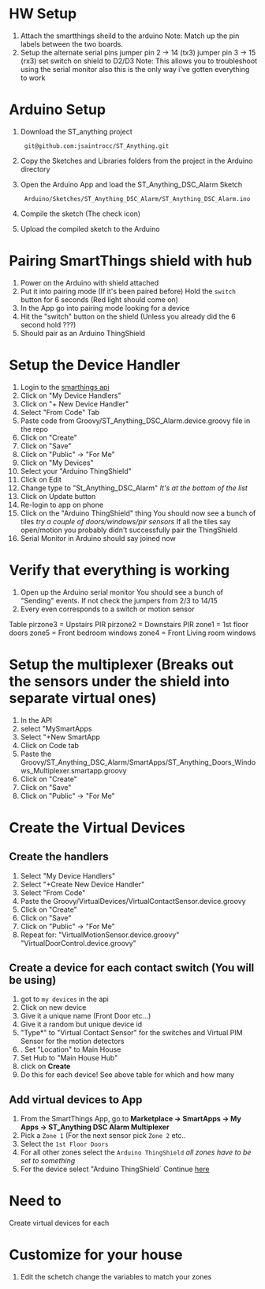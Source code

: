 # HW Setup
1. Attach the smartthings sheild to the arduino
   Note: Match up the pin labels between the two boards.
1. Setup the alternate serial pins
   jumper pin 2 -> 14 (tx3)
   jumper pin 3 -> 15 (rx3)
   set switch on shield to D2/D3
   Note: This allows you to troubleshoot using the serial monitor
   also this is the only way i've gotten everything to work


# Arduino Setup

1. Download the ST_anything project

        git@github.com:jsaintrocc/ST_Anything.git

2. Copy the Sketches and Libraries folders from the project in the Arduino directory

3. Open the Arduino App and load the ST_Anything_DSC_Alarm Sketch

        Arduino/Sketches/ST_Anything_DSC_Alarm/ST_Anything_DSC_Alarm.ino
5. Compile the sketch
   (The check icon)
6. Upload the compiled sketch to the Arduino

# Pairing SmartThings shield with hub
1. Power on the Arduino with shield attached
2. Put it into pairing mode (If it's been paired before)
    Hold the `switch` button for 6 seconds (Red light should come on)
4. In the App go into pairing mode looking for a device
5. Hit the "switch" button on the shield (Unless you already did the 6 second hold ???)
6. Should pair as an Arduino ThingShield

# Setup the Device Handler
1. Login to the [smarthings api](https://graph.api.smartthings.com/login/auth)
1. Click on "My Device Handlers"
1. Click on "+ New Device Handler"
1. Select "From Code" Tab
1. Paste code from Groovy/ST_Anything_DSC_Alarm.device.groovy file in the repo
1. Click on "Create"
1. Click on "Save"
1. Click on "Public" -> "For Me"
1. Click on "My Devices"
1. Select your "Arduino ThingShield"
1. Click on Edit 
1. Change type to "St_Anything_DSC_Alarm"
   *It's at the bottom of the list*
1. Click on Update button
1. Re-login to app on phone
1. Click on the "Arduino ThingShield" thing
   You should now see a bunch of tiles
   *try a couple of doors/windows/pir sensors*
   If all the tiles say open/motion you probably didn't successfully pair the ThingShield
1. Serial Monitor in Arduino should say joined now
# Verify that everything is working
1. Open up the Arduino serial monitor
   You should see a bunch of "Sending" events.  If not check the jumpers from 2/3 to 14/15
2. Every even corresponds to a switch or motion sensor

Table
pirzone3 = Upstairs PIR
pirzone2 = Downstairs PIR
zone1 = 1st floor doors
zone5 = Front bedroom windows
zone4 = Front Living room windows

# Setup the multiplexer (Breaks out the sensors under the shield into separate virtual ones)
1. In the API
1. select "MySmartApps
1. Select "+New SmartApp
1. Click on Code tab
1. Paste the Groovy/ST_Anything_DSC_Alarm/SmartApps/ST_Anything_Doors_Windows_Multiplexer.smartapp.groovy
1. Click on "Create"
1. Click on "Save"
1. Click on "Public" -> "For Me"

# Create the Virtual Devices
## Create the handlers
1. Select "My Device Handlers"
1. Select "+Create New Device Handler"
1. Select "From Code"
1. Paste the Groovy/VirtualDevices/VirtualContactSensor.device.groovy
1. Click on "Create"
1. Click on "Save"
1. Click on "Public" -> "For Me"
1. Repeat for:
  "VirtualMotionSensor.device.groovy"
  "VirtualDoorControl.device.groovy"
## Create a device for each contact switch (You will be using)

1. got to `my devices` in the api
2. Click on new device
3. Give it a unique name (Front Door etc...)
4. Give it a random but unique device id
5. "Type*" to "Virtual Contact Sensor" for the switches and Virtual PIM Sensor for the motion detectors
6. . Set "Location" to Main House
7. Set Hub to "Main House Hub"
8.  click on **Create**
9. Do this for each device! See above table for which and how many

## Add virtual devices to App
1.  From the SmartThings App, go to  **Marketplace -> SmartApps -> My Apps -> ST_Anything DSC Alarm Multiplexer** 
2. Pick a `Zone 1` (For the next sensor pick `Zone 2` etc..
3. Select the `1st Floor Doors`
4. For all other zones select the `Arduino ThingShield`
   *all zones have to be set to something*
 5. For the device select "Arduino ThingShield`
Continue [here](http://www.kendrickcoleman.com/index.php/Tech-Blog/total-noob-guide-to-move-your-old-wired-security-system-to-smartthings.html)
# Need to 
Create virtual devices for each 

# Customize for your house
1. Edit the schetch
   change the variables to match your zones
<!--stackedit_data:
eyJoaXN0b3J5IjpbLTE2NDc3MzMzNTMsMTQxNzc2MDg1MCwtMT
Y0NzczMzM1M119
-->